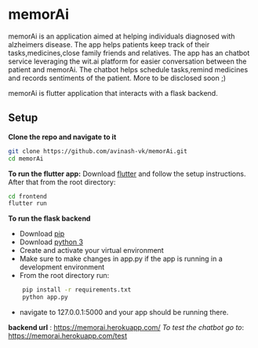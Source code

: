 # memorAi

memorAi is an application aimed at helping individuals diagnosed with alzheimers disease. The app helps patients keep track of their tasks,medicines,close family friends and relatives. The app has an chatbot service leveraging the wit.ai platform for easier conversation between the patient and memorAi. The chatbot helps schedule tasks,remind medicines and records sentiments of the patient. More to be disclosed soon ;)

memorAi is flutter application that interacts with a flask backend.

## Setup

**Clone the repo and navigate to it**
```bash
git clone https://github.com/avinash-vk/memorAi.git
cd memorAi
```

**To run the flutter app:**
Download [flutter](https://flutter.dev/docs/get-started/install) and follow the setup instructions.
After that from the root directory:
```bash
cd frontend
flutter run
```


**To run the flask backend**
- Download [pip](https://pip.pypa.io/en/stable/installing/)
- Download [python 3](https://www.python.org/downloads/)
- Create and activate your virtual environment 
- Make sure to make changes in app.py if the app is running in a development environment
- From the root directory run:
```bash
    pip install -r requirements.txt
    python app.py
```
- navigate to 127.0.0.1:5000 and your app should be running there.

**backend url** : https://memorai.herokuapp.com/
*To test the chatbot go to*: https://memorai.herokuapp.com/test